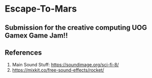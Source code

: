 # Escape-To-Mars
Submission for the creative computing UOG Gamex Game Jam!!
-----------------------------
References
-----------------------------
1. Main Sound Stuff: https://soundimage.org/sci-fi-8/
2. https://mixkit.co/free-sound-effects/rocket/

